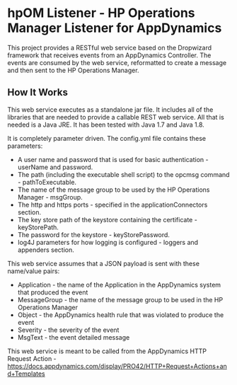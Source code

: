 # hpOM Listener - HP Operations Manager Listener for AppDynamics

This project provides a RESTful web service based on the Dropwizard framework that receives 
events from an AppDynamics Controller.  The events are consumed by the web service, 
reformatted to create a message and then sent to the HP Operations Manager.

## How It Works
This web service executes as a standalone jar file.  It includes all of the libraries that are 
needed to provide a callable REST web service.  All that is needed is a Java JRE.  It has 
been tested with Java 1.7 and Java 1.8.

It is completely parameter driven.  The config.yml file contains these parameters: 

*  A user name and password that is used for basic authentication - userName and password.
*  The path (including the executable shell script) to the opcmsg command - pathToExecutable.
*  The name of the message group to be used by the HP Operations Manager - msgGroup.
*  The http and https ports - specified in the applicationConnectors section.
*  The key store path of the keystore containing the certificate - keyStorePath.
*  The password for the keystore - keyStorePassword.
*  log4J parameters for how logging is configured - loggers and appenders section.

This web service assumes that a JSON payload is sent with these name/value pairs:

*  Application - the name of the Application in the AppDynamics system that produced the event
*  MessageGroup - the name of the message group to be used in the HP Operations Manager
*  Object - the AppDynamics health rule that was violated to produce the event
*  Severity - the severity of the event
*  MsgText - the event detailed message

This web service is meant to be called from the AppDynamics HTTP Request Action - 
https://docs.appdynamics.com/display/PRO42/HTTP+Request+Actions+and+Templates  
